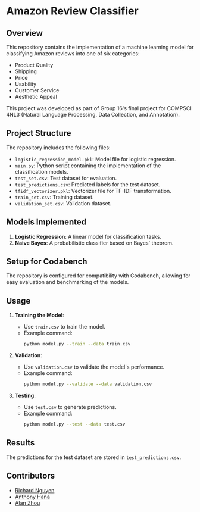 # Amazon Review Classifier

## Overview
This repository contains the implementation of a machine learning model for classifying Amazon reviews into one of six categories:
- Product Quality
- Shipping
- Price
- Usability
- Customer Service
- Aesthetic Appeal

This project was developed as part of Group 16's final project for COMPSCI 4NL3 (Natural Language Processing, Data Collection, and Annotation).

## Project Structure
The repository includes the following files:
- `logistic_regression_model.pkl`: Model file for logistic regression.
- `main.py`: Python script containing the implementation of the classification models.
- `test_set.csv`: Test dataset for evaluation.
- `test_predictions.csv`: Predicted labels for the test dataset.
- `tfidf_vectorizer.pkl`: Vectorizer file for TF-IDF transformation.
- `train_set.csv`: Training dataset.
- `validation_set.csv`: Validation dataset.

## Models Implemented
1. **Logistic Regression**: A linear model for classification tasks.
2. **Naive Bayes**: A probabilistic classifier based on Bayes' theorem.

## Setup for Codabench
The repository is configured for compatibility with Codabench, allowing for easy evaluation and benchmarking of the models.

## Usage
1. **Training the Model**:
   - Use `train.csv` to train the model.
   - Example command:
     ```bash
     python model.py --train --data train.csv
     ```

2. **Validation**:
   - Use `validation.csv` to validate the model's performance.
   - Example command:
     ```bash
     python model.py --validate --data validation.csv
     ```

3. **Testing**:
   - Use `test.csv` to generate predictions.
   - Example command:
     ```bash
     python model.py --test --data test.csv
     ```

## Results
The predictions for the test dataset are stored in `test_predictions.csv`.

## Contributors
- [Richard Nguyen](https://github.com/richnguyenn)
- [Anthony Hana](https://github.com/anthonyhana04)
- [Alan Zhou](https://github.com/azowmann)
